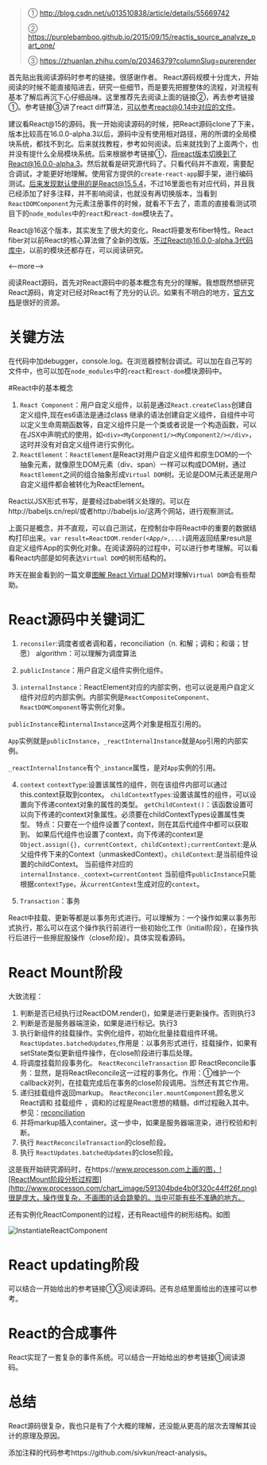 > ① http://blog.csdn.net/u013510838/article/details/55669742
>
> ② https://purplebamboo.github.io/2015/09/15/reactjs_source_analyze_part_one/
>
> ③ https://zhuanlan.zhihu.com/p/20346379?columnSlug=purerender

首先贴出我阅读源码时参考的链接。很感谢作者。
React源码规模十分庞大，开始阅读的时候不能直接陷进去，研究一些细节，而是要先把握整体的流程，对流程有基本了解后再沉下心仔细品味。这里推荐先去阅读上面的链接②，再去参考链接①。参考链接③讲了react  diff算法，可以参考react@0.14中对应的文件。

​	建议看React@15的源码。我一开始阅读源码的时候，把React源码clone了下来，版本比较高在16.0.0-alpha.3以后，源码中没有使用相对路径，用的所谓的全局模块系统，都找不到北。后来就找教程，参考如何阅读。后来就找到了上面两个，也并没有提什么全局模块系统。后来根据参考链接①，将react版本切换到了React@16.0.0-alpha.3。然后就看是研究源代码了。只看代码并不直观，需要配合调试，才能更好地理解。使用官方提供的`create-react-app`脚手架，进行编码测试。后来发现默认使用的是React@15.5.4，不过16里面也有对应代码，并且我已经添加了好多注释，并不影响阅读，也就没有再切换版本，当看到`ReactDOMComponent`为元素注册事件的时候，就看不下去了，乖乖的直接看测试项目下的`node_modules`中的`react`和`react-dom`模块去了。

​	React@16这个版本，其实发生了很大的变化，React将要发布fiber特性。React fiber对以前React的核心算法做了全新的改版。不过React@16.0.0-alpha.3代码库中，以前的模块还都存在，可以阅读研究。

<--more-->

​	阅读React源码，首先对React源码中的基本概念有充分的理解。我想既然想研究React源码，肯定对已经对React有了充分的认识。如果有不明白的地方，[官方文档](https://facebook.github.io/react/docs/installation.html)是很好的资源。

# 关键方法

在代码中加debugger，console.log。在浏览器控制台调试。可以加在自己写的文件中，也可以加在`node_modules`中的`react`和`react-dom`模块源码中。

#React中的基本概念

1. `React Component`：用户自定义组件，以前是通过`React.createClass`创建自定义组件,现在es6语法是通过class 继承的语法创建自定义组件，自组件中可以定义生命周期函数等，自定义组件只是一个类或者说是一个构造函数，可以在JSX中声明式的使用，如`<div><MyConponent1/><MyComponent2/></div>`，这时并没有对自定义组件进行实例化。
2. `ReactElement`：`ReactElement`是React对用户自定义组件和原生DOM的一个抽象元素，就像原生DOM元素（div、span）一样可以构成DOM树，通过`ReactElement`之间的组合抽象形成`Virtual DOM`树。无论是DOM元素还是用户自定义组件都会被转化为ReactElement。

React以JSX形式书写，是要经过babel转义处理的。可以在http://babeljs.cn/repl/或者http://babeljs.io/这两个网站，进行观察测试。

上面只是概念，并不直观，可以自己测试，在控制台中将React中的重要的数据结构打印出来。`var result=ReactDOM.render(<App/>,...)`调用返回结果result是自定义组件App的实例化对象。在阅读源码的过程中，可以进行参考理解。可以看看React内部是如何表达`Virtual DOM`的树形结构的。

昨天在掘金看到的一篇文章[图解 React Virtual DOM](https://juejin.im/entry/592ea028a22b9d0057753349)对理解`Virtual DOM`会有些帮助。

# React源码中关键词汇

1. `reconsiler`:调度者或者调和着，reconciliation（n. 和解；调和；和谐；甘愿） algorithm：可以理解为调度算法

2. `publicInstance`：用户自定义组件实例化组件。
3. `internalInstance`：ReactElement对应的内部实例，也可以说是用户自定义组件对应的内部实例。内部实例是`ReactCompositeComponent`、`ReactDOMComponent`等实例化对象。

`publicInstance`和`internalInstance`这两个对象是相互引用的。

`App`实例就是`publicInstance`，`_reactInternalInstance`就是`App`引用的内部实例。

`_reactInternalInstance`有个`_instance`属性，是对`App`实例的引用。

4. `context`
  `contextType`:设置该属性的组件，则在该组件内部可以通过this.context获取到contex。
  `childContextTypes`:设置该属性的组件，可以设置向下传递context对象的属性的类型。
  `getChildContext()`：该函数设置可以向下传递的context对象属性。必须要在childContextTypes设置属性类型。
  特点：只要在一个组件设置了context，则在其后代组件中都可以获取到。
  ​       如果后代组件也设置了context，向下传递的context是`Object.assign({}, currentContext, childContext);`
  ​       `currentContext`:是从父组件传下来的Context（unmaskedContext）。
  ​       `childContext`:是当前组件设置的childContext。
   当前组件对应的`internalInstance._context=currentContent`
   当前组件`publicInstance`只能根据`contextType`，从`currentContext`生成对应的`context`。

5. `Transaction`：事务

  React中挂载、更新等都是以事务形式进行。可以理解为：一个操作如果以事务形式执行，那么可以在这个操作执行前进行一些初始化工作（initial阶段），在操作执行后进行一些擦屁股操作（close阶段）。具体实现看源码。

# React Mount阶段

大致流程：

1. 判断是否已经执行过ReactDOM.render()，如果是进行更新操作。否则执行3
2. 判断是否是服务器端渲染，如果是进行标记。执行3
3. 执行新组件的挂载操作。实例化组件，初始化批量挂载组件环境。 `ReactUpdates.batchedUpdates`,作用是：以事务形式进行，挂载操作，如果有setState类似更新组件操作，在close阶段进行事后处理。
4. 将调度挂载阶段事务化。  `ReactReconcileTransaction` 即 ReactReconcile事务：显然，是将ReactReconcile这一过程的事务化。作用：①维护一个callback对列，在挂载完成后在事务的close阶段调用。当然还有其它作用。
5. 递归挂载组件返回markup。 `ReactReconciler.mountComponent`顾名思义 React调和 挂载组件 ，调和的过程是React思想的精髓。diff过程融入其中。参见：[reconciliation](https://facebook.github.io/react/docs/reconciliation.html)
6. 并将markup插入container。这一步中，如果是服务器端渲染，进行校验和判断。
7. 执行 `ReactReconcileTransaction`的close阶段。
8. 执行 `ReactUpdates.batchedUpdates`的close阶段。

这是我开始研究源码时，在https://www.processon.com上画的图，![ReactMount阶段分析过程图](http://www.processon.com/chart_image/591304bde4b0f320c44ff26f.png)很是庞大，操作很复杂，不画图的话会跳晕的。当中可能有些不准确的地方。

还有实例化ReactComponent的过程，还有React组件的树形结构。如图

![InstantiateReactComponent](http://www.processon.com/chart_image/5915e122e4b0ef971ac9bb85.png)





# React updating阶段

可以结合一开始给出的参考链接①③阅读源码。还有总结里面给出的连接可以参考。

# React的合成事件

React实现了一套复杂的事件系统。可以结合一开始给出的参考链接①阅读源码。

# 总结

React源码很复杂，我也只是有了个大概的理解，还没能从更高的层次去理解其设计的原理及原因。

添加注释的代码参考https://github.com/sivkun/react-analysis。





